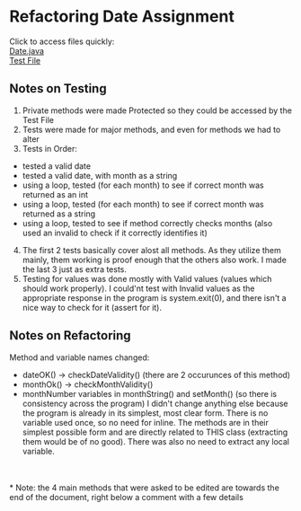 # Refactoring Date Assignment
Click to access files quickly:
<br>
[Date.java](refactoring-date/Refactoring-Java/src/myPackage/Date.java/)
<br>
[Test File](refactoring-date/Refactoring-Java/test/myPackage/DateTest.java) 
## Notes on Testing
1) Private methods were made Protected so they could be accessed by the Test File
2) Tests were made for major methods, and even for methods we had to alter
3)  Tests in Order: 
- tested a valid date
- tested a valid date, with month as a string
- using a loop, tested (for each month) to see if correct month was returned as an int
- using a loop, tested (for each month) to see if correct month was returned as a string
- using a loop, tested to see if method correctly checks months (also used an invalid to check if it correctly identifies it)
4) The first 2 tests basically cover alost all methods. As they utilize them mainly, them working is proof enough that the others also work. I made the last 3 just as extra tests.
5)   Testing for values was done mostly with Valid values (values which should work properly). I could'nt test with Invalid values as the appropriate response in the program is system.exit(0), and there isn't a nice way to check for it (assert for it).
## Notes on Refactoring
Method and variable names changed:
- dateOK() -> checkDateValidity()  (there are 2 occurunces of this method)
- monthOk() -> checkMonthValidity()
- monthNumber variables in monthString() and setMonth() (so there is consistency across the program)
I didn't change anything else because the program is already in its simplest, most clear form. There is no variable used once, so no need for inline. The methods are in their simplest possible form and are directly related to THIS class (extracting them would be of no good). There was also no need to extract any local variable.
<br>
<br>
* Note: the 4 main methods that were asked to be edited are towards the end of the document, right below a comment with a few details 
